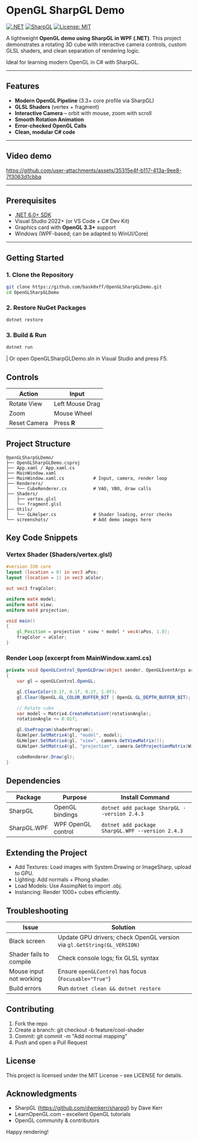 # OpenGL SharpGL Demo

[![.NET](https://img.shields.io/badge/.NET-6.0%2B-blue)](https://dotnet.microsoft.com/download)
[![SharpGL](https://img.shields.io/badge/SharpGL-2.4.3-green)](https://www.nuget.org/packages/SharpGL)
[![License: MIT](https://img.shields.io/badge/License-MIT-yellow.svg)](https://opensource.org/licenses/MIT)

A lightweight **OpenGL demo using SharpGL in WPF (.NET)**. This project demonstrates a rotating 3D cube with interactive camera controls, custom GLSL shaders, and clean separation of rendering logic.

Ideal for learning modern OpenGL in C# with SharpGL.

---

## Features

- **Modern OpenGL Pipeline** (3.3+ core profile via SharpGL)
- **GLSL Shaders** (vertex + fragment)
- **Interactive Camera** – orbit with mouse, zoom with scroll
- **Smooth Rotation Animation**
- **Error-checked OpenGL Calls**
- **Clean, modular C# code**

---

## Video demo
https://github.com/user-attachments/assets/35315e4f-b117-413a-9ee8-7f3063d1cbba

---

## Prerequisites

- [.NET 6.0+ SDK](https://dotnet.microsoft.com/download)
- Visual Studio 2022+ (or VS Code + C# Dev Kit)
- Graphics card with **OpenGL 3.3+** support
- Windows (WPF-based; can be adapted to WinUI/Core)

---

## Getting Started

### 1. Clone the Repository

```bash
git clone https://github.com/bask0xff/OpenGLSharpGLDemo.git
cd OpenGLSharpGLDemo
```
### 2. Restore NuGet Packages
```bash
dotnet restore
```
### 3. Build & Run
```bash
dotnet run
```
| Or open OpenGLSharpGLDemo.sln in Visual Studio and press F5.

## Controls
| Action         | Input            |
|----------------|------------------|
| Rotate View    | Left Mouse Drag  |
| Zoom           | Mouse Wheel      |
| Reset Camera   | Press **R**      |
## Project Structure
```
OpenGLSharpGLDemo/
├── OpenGLSharpGLDemo.csproj
├── App.xaml / App.xaml.cs
├── MainWindow.xaml
├── MainWindow.xaml.cs           # Input, camera, render loop
├── Renderers/
│   └── CubeRenderer.cs          # VAO, VBO, draw calls
├── Shaders/
│   ├── vertex.glsl
│   └── fragment.glsl
├── Utils/
│   └── GLHelper.cs              # Shader loading, error checks
└── screenshots/                 # Add demo images here
```
## Key Code Snippets
### Vertex Shader (Shaders/vertex.glsl)
```glsl
#version 330 core
layout (location = 0) in vec3 aPos;
layout (location = 1) in vec3 aColor;

out vec3 fragColor;

uniform mat4 model;
uniform mat4 view;
uniform mat4 projection;

void main()
{
    gl_Position = projection * view * model * vec4(aPos, 1.0);
    fragColor = aColor;
}
```
### Render Loop (excerpt from MainWindow.xaml.cs)
```csharp
private void OpenGLControl_OpenGLDraw(object sender, OpenGLEventArgs args)
{
    var gl = openGLControl.OpenGL;

    gl.ClearColor(0.1f, 0.1f, 0.2f, 1.0f);
    gl.Clear(OpenGL.GL_COLOR_BUFFER_BIT | OpenGL.GL_DEPTH_BUFFER_BIT);

    // Rotate cube
    var model = Matrix4.CreateRotationY(rotationAngle);
    rotationAngle += 0.01f;

    gl.UseProgram(shaderProgram);
    GLHelper.SetMatrix4(gl, "model", model);
    GLHelper.SetMatrix4(gl, "view", camera.GetViewMatrix());
    GLHelper.SetMatrix4(gl, "projection", camera.GetProjectionMatrix(Width, Height));

    cubeRenderer.Draw(gl);
}
```
## Dependencies

| Package       | Purpose               | Install Command                                      |
|---------------|-----------------------|------------------------------------------------------|
| SharpGL       | OpenGL bindings       | `dotnet add package SharpGL --version 2.4.3`         |
| SharpGL.WPF   | WPF OpenGL control    | `dotnet add package SharpGL.WPF --version 2.4.3`     |

## Extending the Project
- Add Textures: Load images with System.Drawing or ImageSharp, upload to GPU.
- Lighting: Add normals + Phong shader.
- Load Models: Use AssimpNet to import .obj.
- Instancing: Render 1000+ cubes efficiently.

## Troubleshooting
| Issue                        | Solution                                                                 |
|------------------------------|--------------------------------------------------------------------------|
| Black screen                 | Update GPU drivers; check OpenGL version via `gl.GetString(GL_VERSION)`  |
| Shader fails to compile      | Check console logs; fix GLSL syntax                                      |
| Mouse input not working      | Ensure `openGLControl` has focus (`Focusable="True"`)                    |
| Build errors                 | Run `dotnet clean && dotnet restore`                                     |

## Contributing
1. Fork the repo
2. Create a branch: git checkout -b feature/cool-shader
3. Commit: git commit -m "Add normal mapping"
4. Push and open a Pull Request

## License
This project is licensed under the MIT License – see LICENSE for details.

## Acknowledgments
- SharpGL (https://github.com/dwmkerr/sharpgl) by Dave Kerr
- LearnOpenGL.com – excellent OpenGL tutorials
- OpenGL community & contributors

Happy rendering!
